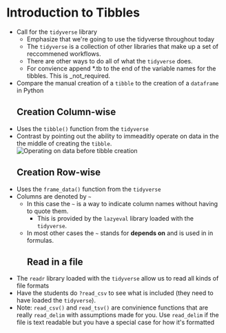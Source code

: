 # Introduction to Tibbles

* Call for the `tidyverse` library
  * Emphasize that we're going to use the tidyverse throughout today
  * The `tidyverse` is a collection of other libraries that make up a set of reccommened workflows.
  * There are other ways to do all of what the `tidyverse` does.
  * For convience append \*.tb to the end of the variable names for the tibbles. This is \_not_required.
* Compare the manual creation of a `tibble` to the creation of a `dataframe` in Python
  ## Creation Column-wise
* Uses the `tibble()` function from the `tidyverse`
* Contrast by pointing out the ability to immeaditly operate on data in the the middle of creating the `tibble`.
  ![Operating on data before tibble creation][opdatatbcreate]
  ## Creation Row-wise
* Uses the `frame_data()` function from the `tidyverse`
* Columns are denoted by `~`
  * In this case the `~` is a way to indicate column names without having to quote them. 
    * This is provided by the `lazyeval` library loaded with the `tidyverse`.
  * In most other cases the `~` stands for **depends on** and is used in  in formulas.
    ## Read in a file
* The `readr` library loaded with the `tidyverse` allow us to read all kinds of file formats
* Have the students do `?read_csv` to see what is included (they  need to have loaded the `tidyverse`).
* Note: `read_csv()` and `read_tsv()` are convinience functions that are really `read_delim` with assumptions made for you. Use `read_delim` if the file is text readable but you have a special case for how it's formatted

[opdatatbcreate]: ../../../../Images/TibbleCreatAndOperate.png
